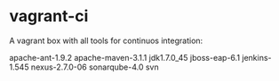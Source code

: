 vagrant-ci
==========

A vagrant box with all tools for continuos integration:

apache-ant-1.9.2
apache-maven-3.1.1
jdk1.7.0_45
jboss-eap-6.1
jenkins-1.545
nexus-2.7.0-06
sonarqube-4.0
svn


